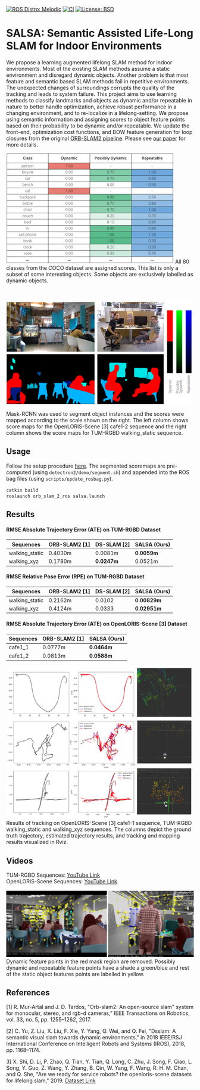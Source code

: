 [![ROS Distro: Melodic](https://img.shields.io/badge/ROS-Melodic-blue.svg)](http://wiki.ros.org/melodic)
[![CI](https://github.com/heethesh/SLAM-Project/workflows/Lint/badge.svg)](https://github.com/heethesh/SLAM-Project/actions)
[![License: BSD](https://img.shields.io/badge/License-BSD-yellow.svg)](./LICENSE)

# SALSA: Semantic Assisted Life-Long SLAM for Indoor Environments

We propose a learning augmented lifelong SLAM method for indoor environments. Most of the existing SLAM methods assume a static environment and disregard dynamic objects. Another problem is that most feature and semantic based SLAM methods fail in repetitive environments. The unexpected changes of surroundings corrupts the quality of the tracking and leads to system failure. This project aims to use learning methods to classify landmarks and objects as dynamic and/or repeatable in nature to better handle optimization, achieve robust performance in a changing environment, and to re-localize in a lifelong-setting. We propose using semantic information and assigning scores to object feature points based on their probability to be dynamic and/or repeatable. We update the front-end, optimization cost functions, and BOW feature generation for loop closures from the original [ORB-SLAM2 pipeline](https://github.com/appliedAI-Initiative/orb_slam_2_ros). Please see [our paper](docs/report.pdf) for more details.

<img src="docs/scores-table.jpg?raw=true" width="450">
All 80 classes from the COCO dataset are assigned scores. This list is only a subset of some interesting objects. Some objects are exclusively labelled as dynamic objects.

&nbsp;  
&nbsp;
<img src="docs/scoremaps.jpg?raw=true" width="500">

Mask-RCNN was used to segment object instances and the scores were mapped according to the scale shown on the right. The left column shows score maps for the OpenLORIS-Scene [3] cafe1-2 sequence and the right column shows the score maps for TUM-RGBD  walking_static sequence.

## Usage
Follow the setup procedure [here](https://github.com/appliedAI-Initiative/orb_slam_2_ros#2-building-orb_slam2_ros). The segmented scoremaps are pre-computed (using `detectron2/demo/segment.sh`) and appended into the ROS bag files (using `scripts/update_rosbag.py`).

```
catkin build
roslaunch orb_slam_2_ros salsa.launch
```

## Results

#### RMSE Absolute Trajectory Error (ATE) on TUM-RGBD Dataset
| Sequences      | ORB-SLAM2 [1] | DS-SLAM [2] | SALSA (Ours) |
|----------------|---------------|-------------|--------------|
| walking_static | 0.4030m       | 0.0081m     | **0.0059m**      |
| walking_xyz    | 0.1780m       | **0.0247m**     | 0.0521m      |

#### RMSE Relative Pose Error (RPE) on TUM-RGBD Dataset
| Sequences      | ORB-SLAM2 [1] | DS-SLAM [2] | SALSA (Ours) |
|----------------|---------------|-------------|--------------|
| walking_static | 0.2162m       | 0.0102      | **0.00829m**     |
| walking_xyz    | 0.4124m       | 0.0333      | **0.02951m**     |

#### RMSE Absolute Trajectory Error (ATE) on OpenLORIS-Scene [3] Dataset
| Sequences | ORB-SLAM2 [1] | SALSA (Ours) |
|-----------|-----------|-------------|
| cafe1_1   | 0.0777m   | **0.0464m**     |
| cafe1_2   | 0.0813m   | **0.0588m**     |

<img src="docs/results.png?raw=true">
Results of tracking on OpenLORIS-Scene [3] cafe1-1 sequence, TUM-RGBD walking_static and walking_xyz sequences. The columns depict the ground truth trajectory, estimated trajectory results, and tracking and mapping results visualized in Rviz.

## Videos
TUM-RGBD Sequences: [YouTube Link](https://youtu.be/0TvNcxreGtI)  
OpenLORIS-Scene Sequences: [YouTube Link](https://youtu.be/9ku1nIotTUw).  
<br>
<img src="docs/tracking.png?raw=true">
Dynamic feature points in the red mask region are removed. Possibly dynamic and repeatable feature points have a shade a green/blue and rest of the static object features points are labelled in yellow.

## References
[1] R. Mur-Artal and J. D. Tardos, "Orb-slam2: An open-source slam" system for monocular, stereo, and rgb-d cameras,” IEEE Transactions on Robotics, vol. 33, no. 5, pp. 1255–1262, 2017.  

[2] C. Yu, Z. Liu, X. Liu, F. Xie, Y. Yang, Q. Wei, and Q. Fei, "Dsslam: A semantic visual slam towards dynamic environments," in 2018 IEEE/RSJ International Conference on Intelligent Robots and Systems (IROS), 2018, pp. 1168–1174.  

3] X. Shi, D. Li, P. Zhao, Q. Tian, Y. Tian, Q. Long, C. Zhu, J. Song, F. Qiao, L. Song, Y. Guo, Z. Wang, Y. Zhang, B. Qin, W. Yang, F. Wang, R. H. M. Chan, and Q. She, "Are we ready for service robots? the openloris-scene datasets for lifelong slam," 2019. [Dataset Link](https://lifelong-robotic-vision.github.io/dataset/scene)
